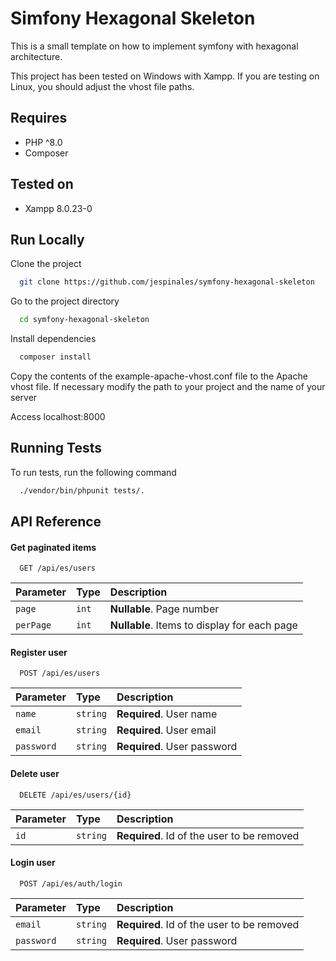 
# Simfony Hexagonal Skeleton

This is a small template on how to implement symfony with hexagonal architecture.

This project has been tested on Windows with Xampp. If you are testing on Linux, you should adjust the vhost file paths.

## Requires

- PHP ^8.0
- Composer
## Tested on

- Xampp 8.0.23-0
## Run Locally

Clone the project

```bash
  git clone https://github.com/jespinales/symfony-hexagonal-skeleton
```

Go to the project directory

```bash
  cd symfony-hexagonal-skeleton
```

Install dependencies

```bash
  composer install
```

Copy the contents of the example-apache-vhost.conf file to the Apache vhost file. If necessary modify the path to your project and the name of your server

Access localhost:8000


## Running Tests

To run tests, run the following command

```bash
  ./vendor/bin/phpunit tests/.
```


## API Reference

#### Get paginated items

```http
  GET /api/es/users
```

| Parameter | Type     | Description                                   |
| :-------- | :------- | :-------------------------------------------- |
| `page`    | `int`    | **Nullable**. Page number                     |
| `perPage` | `int`    | **Nullable**. Items to display for each page  |

#### Register user

```http
  POST /api/es/users
```

| Parameter  | Type     | Description                       |
| :--------- | :------- | :-------------------------------- |
| `name`     | `string` | **Required**. User name           |
| `email`    | `string` | **Required**. User email          |
| `password` | `string` | **Required**. User password       |

#### Delete user

```http
  DELETE /api/es/users/{id}
```

| Parameter  | Type     | Description                                |
| :--------- | :------- | :----------------------------------------- |
| `id`       | `string` | **Required**. Id of the user to be removed |

#### Login user

```http
  POST /api/es/auth/login
```

| Parameter  | Type     | Description                                |
| :--------- | :------- | :----------------------------------------- |
| `email`    | `string` | **Required**. Id of the user to be removed |
| `password` | `string` | **Required**. User password
